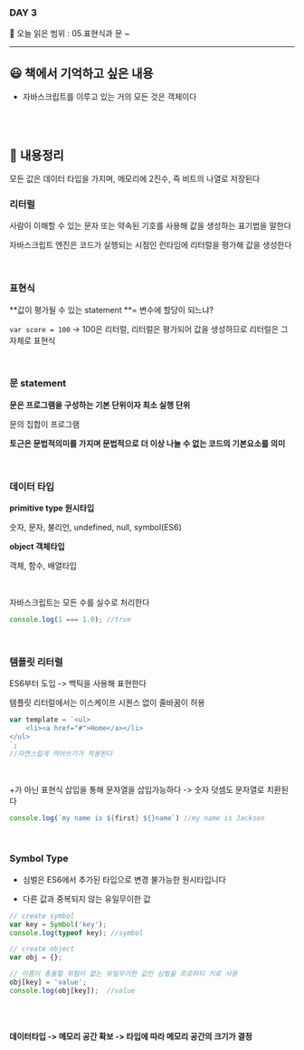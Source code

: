 ### DAY 3

🔖 오늘 읽은 범위 : 05.표현식과 문 ~ 

------

## 😃 책에서 기억하고 싶은 내용

- 자바스크립트를 이루고 있는 거의 모든 것은 객체이다

<br/>

<br/>

## 🤔 내용정리

모든 값은 데이터 타입을 가지며, 메모리에 2진수, 즉 비트의 나열로 저장된다

### 리터럴

사람이 이해할 수 있는 문자 또는 약속된 기호를 사용해 값을 생성하는 표기법을 말한다

자바스크립트 엔진은 코드가 실행되는 시점인 런타임에 리터럴을 평가해 값을 생성한다

<br/>

### 표현식

**값이 평가될 수 있는 statement **= 변수에 할당이 되느냐?

`var score = 100` -> 100은 리터럴, 리터럴은 평가되어 값을 생성하므로 리터럴은 그 자체로 표현식

<br/>

### 문 statement

**문은 프로그램을 구성하는 기본 단위이자 최소 실행 단위**

문의 집합이 프로그램

**토근은 문법적의미를 가지며 문법적으로 더 이상 나눌 수 없는 코드의 기본요소를 의미**

<br/>

### 데이터 타입

**primitive type 원시타입**

숫자, 문자, 불리언, undefined, null, symbol(ES6)

**object 객체타입**

객체, 함수, 배열타입

<br/>

자바스크립트는 모든 수를 실수로 처리한다

```javascript
console.log(1 === 1.0);	//true
```

<br/>

### 템플릿 리터럴

ES6부터 도입 -> 백틱을 사용해 표현한다

템플릿 리터럴에서는 이스케이프 시퀀스 없이 줄바꿈이 허용

```javascript
var template = `<ul>
	<li><a href="#">Home</a></li>
</ul>
`;
//자연스럽게 띄어쓰기가 적용된다
```

<br/>

+가 아닌 표현식 삽입을 통해 문자열을 삽입가능하다 -> 숫자 덧셈도 문자열로 치환된다

```javascript
console.log(`my name is ${first} ${}name`) //my name is Jackson
```

<br/>

### Symbol Type

- 심벌은 ES6에서 추가된 타입으로 변경 불가능한 원시타입니다

- 다른 값과 중복되지 않는 유일무이한 값

```javascript
// create symbol 
var key = Symbol('key');
console.log(typeof key); //symbol

// create object 
var obj = {};

// 이름이 충돌할 위험이 없는 유일무이한 값인 심벌을 프로퍼티 키로 사용
obj[key] = 'value';
console.log(obj[key]);	//value
```

<br/>

<br/>

**데이터타입 -> 메모리 공간 확보 -> 타입에 따라 메모리 공간의 크기가 결정**



